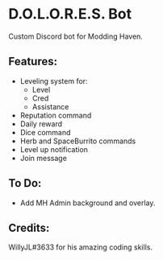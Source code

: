 # D.O.L.O.R.E.S. Bot
Custom Discord bot for Modding Haven.

## Features:
 - Leveling system for:
   - Level
   - Cred
   - Assistance
 - Reputation command
 - Daily reward
 - Dice command
 - Herb and SpaceBurrito commands
 - Level up notification
 - Join message

## To Do:
 - Add MH Admin background and overlay.

## Credits:
WillyJL#3633 for his amazing coding skills.
